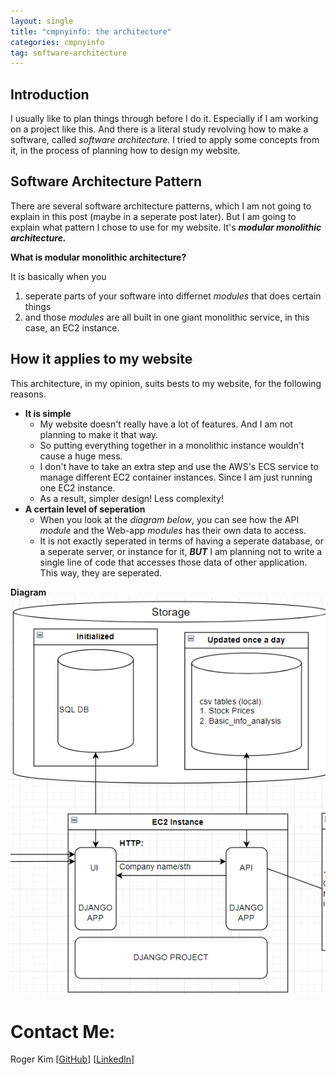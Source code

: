 ```yaml
---
layout: single
title: "cmpnyinfo: the architecture"
categories: cmpnyinfo
tag: software-architecture
---
```


## Introduction

I usually like to plan things through before I do it. Especially if I am working on a project like this. And there is a literal study revolving how to make a software, called _software architecture._ I tried to apply some concepts from it, in the process of planning how to design my website.

## Software Architecture Pattern

There are several software architecture patterns, which I am not going to explain in this post (maybe in a seperate post later). But I am going to explain what pattern I chose to use for my website. It's ***modular monolithic architecture.***

**What is modular monolithic architecture?**

It is basically when you 
1. seperate parts of your software into differnet _modules_ that does certain things
2. and those _modules_ are all built in one giant monolithic service, in this case, an EC2 instance.

## How it applies to my website

This architecture, in my opinion, suits bests to my website, for the following reasons.

- **It is simple**
    - My website doesn't really have a lot of features. And I am not planning to make it that way.
    - So putting everything together in a monolithic instance wouldn't cause a huge mess.
    - I don't have to take an extra step and use the AWS's ECS service to manage different EC2 container instances. Since I am just running one EC2 instance.
    - As a result, simpler design! Less complexity!
- **A certain level of seperation**
    - When you look at the _diagram below_, you can see how the API _module_ and the Web-app _modules_ has their own data to access.
    - It is not exactly seperated in terms of having a seperate database, or a seperate server, or instance for it, ***BUT*** I am planning not to write a single line of code that accesses those data of other application. This way, they are seperated.

**Diagram** 
![diagram](/assets/img/cmpnyinfo_architecture.png)

# Contact Me:

Roger Kim [[GitHub](https://github.com/kmsrogerkim)] [[LinkedIn](https://www.linkedin.com/in/kmsrogerkim/)] 

